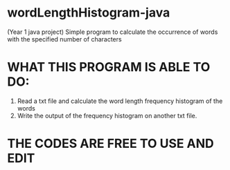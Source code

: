 # wordLengthHistogram-java
(Year 1 java project) Simple program to calculate the occurrence of words with the specified number of characters

# WHAT THIS PROGRAM IS ABLE TO DO:
1) Read a txt file and calculate the word length frequency histogram of the words
2) Write the output of the frequency histogram on another txt file.

# THE CODES ARE FREE TO USE AND EDIT
